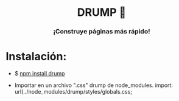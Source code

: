 <h1 align="center">DRUMP 🥁</h1>
<h3 align="center">¡Construye páginas más rápido!</h3>

# Instalación:

- $ [npm install drump](https://www.npmjs.com/package/drump)

- Importar en un archivo ".css" drump de node_modules.
  import: url(../node_modules/drump/styles/globals.css;
